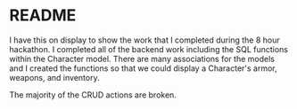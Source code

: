 # README

I have this on display to show the work that I completed during the 8 hour hackathon.  I completed all of the backend work including the SQL functions within the Character model.  There are many associations for the models and I created the functions so that we could display a Character's armor, weapons, and inventory.  

The majority of the CRUD actions are broken.

